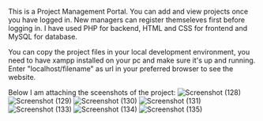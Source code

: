 This is a Project Management Portal. You can add and view projects once you have logged in. New managers can register themseleves first before logging in. 
I have used PHP for backend, HTML and CSS for frontend and MySQL for database.

You can copy the project files in your local development environment, you need to have xampp installed on your pc and make sure it's up and running.
Enter "localhost/filename" as url in your preferred browser to see the website.

Below I am attaching the sceenshots of the project: 
![Screenshot (128)](https://user-images.githubusercontent.com/120053179/226180661-45a5898d-1b4e-4c72-b3cf-850ea79d105d.png)
![Screenshot (129)](https://user-images.githubusercontent.com/120053179/226180673-ab4e2cc1-7f03-42bb-802e-0ee1ca570bd0.png)
![Screenshot (130)](https://user-images.githubusercontent.com/120053179/226180675-8e6664dd-0539-4b2b-a86c-678a6cbe841c.png)
![Screenshot (131)](https://user-images.githubusercontent.com/120053179/226180676-6e7888c1-b631-4e33-bb85-4c3bb9129e68.png)
![Screenshot (133)](https://user-images.githubusercontent.com/120053179/226180677-225aea26-86eb-4ae6-ba30-bfa5175e1c94.png)
![Screenshot (134)](https://user-images.githubusercontent.com/120053179/226180679-477c4d28-e00b-425f-9eb9-94d09e10eadc.png)
![Screenshot (135)](https://user-images.githubusercontent.com/120053179/226180727-cd663ced-447d-435a-a15a-a5cf94d7331b.png)
